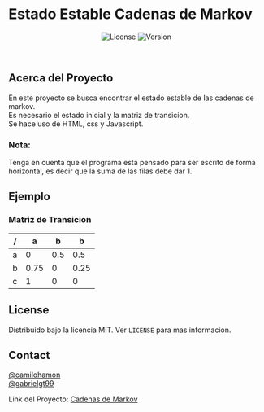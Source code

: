 <h1>Estado Estable Cadenas de Markov</h1>
<p align="center">
  <img alt="License" src="https://img.shields.io/badge/license-MIT-green">
  <img alt="Version" src="https://img.shields.io/badge/release-v1.0-blue">
</p>

<br />

<!-- ABOUT THE PROJECT -->
## Acerca del Proyecto
En este proyecto se busca encontrar el estado estable de las cadenas de markov.<br />
Es necesario el estado inicial y la matriz de transicion.<br />
Se hace uso de HTML, css y Javascript.<br />

### Nota:
Tenga en cuenta que el programa esta pensado para ser escrito de forma horizontal, es decir que la suma de las filas debe dar 1.

<!-- EXAMPLE -->
## Ejemplo
### Matriz de Transicion

|       /       |       a       |       b       |       b       |
| ------------- | ------------- | ------------- | ------------- |
|       a       |       0       |      0.5      |      0.5      | => `(aa+ab+ac) = 1`
|       b       |     0.75      |       0       |     0.25      | => `(ba+bb+bc) = 1`
|       c       |       1       |       0       |       0       | => `(ca+cb+cc) = 1`

<!-- LICENSE -->
## License

Distribuido bajo la licencia MIT. Ver `LICENSE` para mas informacion.

<!-- CONTACT -->
## Contact

[@camilohamon](https://github.com/camilohamon)<br />
[@gabrielgt99](https://github.com/gabrielgt99)

Link del Proyecto: [Cadenas de Markov](https://github.com/gabrielgt99/Cadenas-de-Markov)

